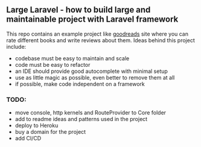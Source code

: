 ## Large Laravel  - how to build large and maintainable project with Laravel framework

This repo contains an example project like [goodreads](goodreads.com) site where you can rate different books and write reviews about them.
Ideas behind this project include:

 - codebase must be easy to maintain and scale
 - code must be easy to refactor
 - an IDE should provide good autocomplete with minimal setup
 - use as little magic as possible, even better to remove them at all
 - if possible, make code independent on a framework
 
 ### TODO:

 - move console, http kernels and RouteProvider to Core folder
 - add to readme ideas and patterns used in the project
 - deploy to Heroku
 - buy a domain for the project
 - add CI/CD
